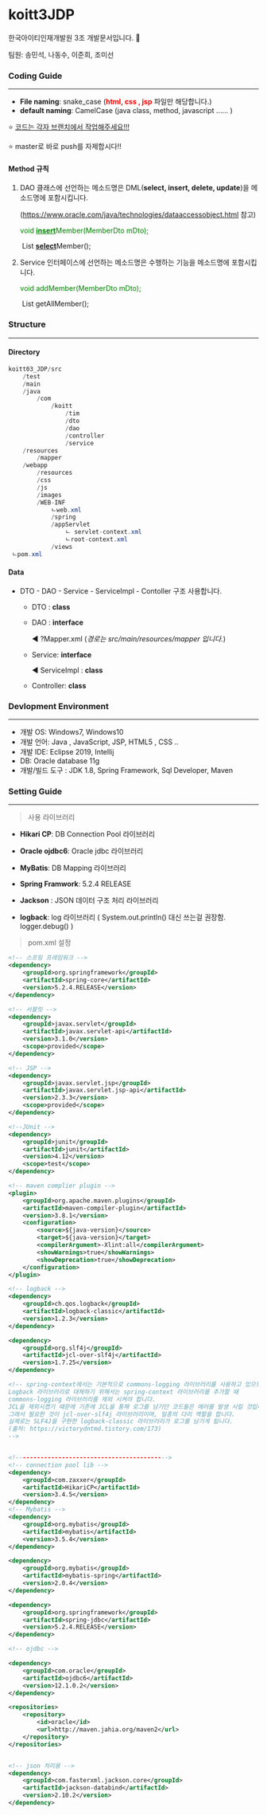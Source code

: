 # koitt3JDP

한국아이티인재개발원 3조 개발문서입니다. :rocket:

팀원: 송민석, 나동수, 이준희, 조미선



### Coding Guide

----

* **File naming**: snake_case (<span style="color:red">**html, css , jsp**</span> 파일만 해당합니다.)
* **default naming**: CamelCase (java class, method, javascript ...... )



 :star: <u>코드는 각자 브랜치에서 작업해주세요!!!</u>

 :star: ​master로 바로 push를 자제합시다!!



#### Method 규칙

1. DAO 클래스에 선언하는 메소드명은 DML(**select, insert, delete, update**)을 메소드명에 포함시킵니다.

   (https://www.oracle.com/java/technologies/dataaccessobject.html 참고)

   <span style="color:green">void <u>**insert**</u>Member(MemberDto mDto);</span>

   ​       List<MemberDto> <u>**select**</u>Member();



2. Service 인터페이스에 선언하는 메소드명은 수행하는 기능을 메소드명에 포함시킵니다.

   <span style="color:green">void addMember(MemberDto mDto);</span>

   ​      List<MemberDto> getAllMember();            



### Structure

-----

#### Directory

```java
koitt03_JDP/src
    /test
    /main
	/java
	    /com
    		/koitt
    		    /tim
    			/dto
    			/dao
    			/controller
    			/service
	/resources
	    /mapper
	/webapp
	    /resources
		/css
		/js
		/images
		/WEB-INF
		    ㄴweb.xml
		    /spring
			/appServlet
			    ㄴ servlet-context.xml
			    ㄴroot-context.xml
		    /views
 ㄴpom.xml                    

```

#### Data

* DTO - DAO - Service - ServiceImpl - Contoller 구조 사용합니다.

  * DTO : **class**

  * DAO : **interface**

     :arrow_backward: ?Mapper.xml   (*경로는 src/main/resources/mapper 입니다.*)

  * Service: **interface**

     :arrow_backward: ServiceImpl : **class**

  * Controller: **class**



### Devlopment Environment

-----

* 개발 OS: Windows7, Windows10
* 개발 언어: Java , JavaScript, JSP, HTML5 , CSS ..
* 개발 IDE: Eclipse 2019, Intellij
* DB: Oracle database 11g
* 개발/빌드 도구  : JDK 1.8, Spring Framework, Sql Developer, Maven



### Setting Guide

----

> 사용 라이브러리

* **Hikari CP**: DB Connection Pool 라이브러리

* **Oracle ojdbc6**: Oracle jdbc 라이브러리

* **MyBatis**: DB Mapping 라이브러리

* **Spring Framwork**: 5.2.4 RELEASE

* **Jackson** : JSON 데이터 구조 처리 라이브러리

* **logback**: log 라이브러리 ( System.out.println() 대신 쓰는걸 권장함. logger.debug() )



>  pom.xml 설정

```xml
<!-- 스프링 프레임워크 -->
<dependency>
    <groupId>org.springframework</groupId>
    <artifactId>spring-core</artifactId>
    <version>5.2.4.RELEASE</version>
</dependency>

<!-- 서블릿 -->
<dependency>
    <groupId>javax.servlet</groupId>
    <artifactId>javax.servlet-api</artifactId>
    <version>3.1.0</version>
    <scope>provided</scope>
</dependency>

<!-- JSP -->
<dependency>
    <groupId>javax.servlet.jsp</groupId>
    <artifactId>javax.servlet.jsp-api</artifactId>
    <version>2.3.3</version>
    <scope>provided</scope>
</dependency>

<!--JUnit -->
<dependency>
    <groupId>junit</groupId>
    <artifactId>junit</artifactId>
    <version>4.12</version>
    <scope>test</scope>
</dependency>

<!-- maven complier plugin -->
<plugin>
    <groupId>org.apache.maven.plugins</groupId>
    <artifactId>maven-compiler-plugin</artifactId>
    <version>3.8.1</version>
    <configuration>
        <source>${java-version}</source>
        <target>${java-version}</target>
        <compilerArgument>-Xlint:all</compilerArgument>
        <showWarnings>true</showWarnings>
        <showDeprecation>true</showDeprecation>
    </configuration>
</plugin>

<!-- logback -->
<dependency>
    <groupId>ch.qos.logback</groupId>
    <artifactId>logback-classic</artifactId>
    <version>1.2.3</version>
</dependency>

<dependency>
    <groupId>org.slf4j</groupId>
    <artifactId>jcl-over-slf4j</artifactId>
    <version>1.7.25</version>
</dependency>

<!-- spring-context에서는 기본적으로 commons-logging 라이브러리를 사용하고 있으므로
Logback 라이브러리로 대체하기 위해서는 spring-context 라이브러리를 추가할 때
commons-logging 라이브러리를 제외 시켜야 합니다.
JCL을 제외시켰기 때문에 기존에 JCL을 통해 로그를 남기던 코드들은 에러를 발생 시킬 것입니다.
그래서 필요한 것이 jcl-over-slf4j 라이브러리이며, 일종의 다리 역할을 합니다.
실제로는 SLF4J을 구현한 logback-classic 라이브러리가 로그를 남기게 됩니다.
(출처: https://victorydntmd.tistory.com/173)
-->


<!------------------------------------------->
<!-- connection pool lib -->
<dependency>
    <groupId>com.zaxxer</groupId>
    <artifactId>HikariCP</artifactId>
    <version>3.4.5</version>
</dependency>
<!-- Mybatis -->
<dependency>
    <groupId>org.mybatis</groupId>
    <artifactId>mybatis</artifactId>
    <version>3.5.4</version>
</dependency>

<dependency>
    <groupId>org.mybatis</groupId>
    <artifactId>mybatis-spring</artifactId>
    <version>2.0.4</version>
</dependency>

<dependency>
    <groupId>org.springframework</groupId>
    <artifactId>spring-jdbc</artifactId>
    <version>5.2.4.RELEASE</version>
</dependency>

<!-- ojdbc -->

<dependency>
    <groupId>com.oracle</groupId>
    <artifactId>ojdbc6</artifactId>
    <version>12.1.0.2</version>
</dependency>

<repositories>
    <repository>
        <id>oracle</id>
        <url>http://maven.jahia.org/maven2</url>
    </repository>
</repositories>


<!-- json 처리용 -->
<dependency>
    <groupId>com.fasterxml.jackson.core</groupId>
    <artifactId>jackson-databind</artifactId>
    <version>2.10.2</version>
</dependency>

```
